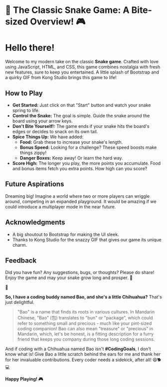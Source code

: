 # 🐍 The Classic Snake Game: A Bite-sized Overview! 🎮

# Hello there!

Welcome to my modern take on the classic **Snake game**. Crafted with love using JavaScript, HTML, and CSS, this game combines nostalgia with fresh new features, sure to keep you entertained. A little splash of Bootstrap and a quirky GIF from Kong Studio brings this game to life!

## How to Play

- **Get Started:** Just click on that "Start" button and watch your snake spring to life.
- **Control the Snake:** The goal is simple. Guide the snake around the board using your arrow keys.
- **Don't Bite Yourself!:** The game ends if your snake hits the board's edges or decides to snack on its own tail.
- **Spice Things Up:** We have added:
  - **Food:** Grab these to increase your snake's length.
  - **Bonus Speed:** Looking for a challenge? These speed boosts make things zippy!
  - **Danger Boxes:** Keep away! Or learn the hard way.
- **Score High:** The longer you play, the more points you accumulate. Food and bonus items fetch you extra points. How high can you score?

## Future Aspirations

Dreaming big! Imagine a world where two or more players can wriggle around, competing in an expanded playground. It would be amazing if we could introduce a multiplayer mode in the near future.

## Acknowledgments

- A big shoutout to Bootstrap for making the UI sleek.
- Thanks to Kong Studio for the snazzy GIF that gives our game its unique charm.

## Feedback

Did you have fun? Any suggestions, bugs, or thoughts? Please do share! Enjoy the game and may your snake grow long and prosper. 🌟

🐾

**So, I have a coding buddy named Bao, and she's a little Chihuahua?** That's just delightful.

> "Bao" is a name that finds its roots in various cultures. In Mandarin Chinese, "Bao" (包) translates to "bun" or "package", which could refer to something small and precious - much like your pint-sized coding companion! Bao can also mean "treasure" or "precious" in Mandarin, which, let's be honest, is a fitting description for a furry friend that keeps you company during those long coding sessions.

And if coding with a Chihuahua named Bao isn't **#CodingGoals**, I don't know what is! Give Bao a little scratch behind the ears for me and thank her for her invaluable contributions. Every coder needs a sidekick, after all! 😄🐕💻

**Happy Playing! 🎮**

